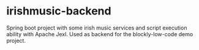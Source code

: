 # irishmusic-backend
Spring boot project with some irish music services and script execution ability with Apache Jexl. Used as backend for the blockly-low-code demo project.
